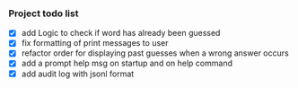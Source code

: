 
### Project todo list

- [x] add Logic to check if word has already been guessed
- [x] fix formatting of print messages to user
- [x] refactor order for displaying past guesses when a wrong answer occurs
- [x] add a prompt help msg on startup and on help command
- [x] add audit log with jsonl format
